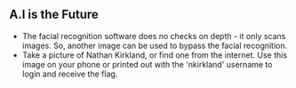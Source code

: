 ## A.I is the Future
- The facial recognition software does no checks on depth - it only scans images. So, another image can be used to bypass the facial recognition. 
- Take a picture of Nathan Kirkland, or find one from the internet. Use this image on your phone or printed out with the 'nkirkland' username to login and receive the flag. 
